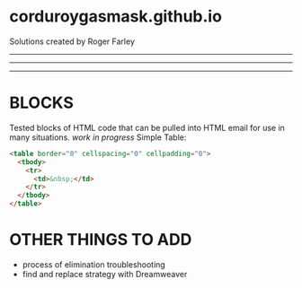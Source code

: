 # corduroygasmask.github.io
Solutions created by Roger Farley
***

***
***

# BLOCKS
Tested blocks of HTML code that can be pulled into HTML email for use in many situations.
_work in progress_
Simple Table:
```HTML
<table border="0" cellspacing="0" cellpadding="0">
  <tbody>
    <tr>
      <td>&nbsp;</td>
    </tr>
  </tbody>
</table>
```
# OTHER THINGS TO ADD 

- process of elimination troubleshooting
- find and replace strategy with Dreamweaver
